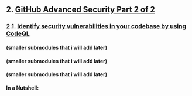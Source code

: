 ## 2. [GitHub Advanced Security Part 2 of 2](https://learn.microsoft.com/en-us/training/paths/github-advanced-security-2/)

### 2.1. [Identify security vulnerabilities in your codebase by using CodeQL](https://learn.microsoft.com/en-us/training/modules/codebase-representation-codeql/)

#### (smaller submodules that i will add later)
#### (smaller submodules that i will add later)
#### (smaller submodules that i will add later)

#### In a Nutshell:

